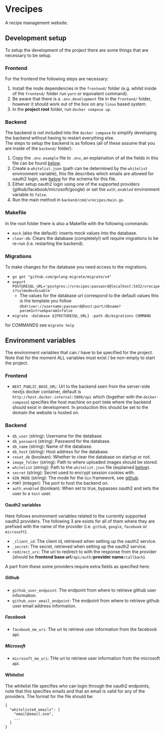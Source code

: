 # Vrecipes

A recipe management website.

## Development setup
To setup the development of the project there are some things that are necessary to be setup.

### Frontend
For the frontend the following steps are necessary:
1. Install the node dependencies in the `frontend/` folder (e.g. whilst inside of the `frontend/` folder run `yarn` or equivalent command).
1. Be aware that there is a `.env.development` file in the `frontend/` folder, however it should work out of the box on any `linux` based system. 
1. In the **project root** folder, run `docker compose up`.

### Backend
The backend is not included into the `docker compose` to simplify developing the backend without having to restart everything else.  
The steps to setup the backend is as follows (all of these assume that you are inside of the `backend/` folder):
1. Copy the `.env.example` file to `.env`, an explaination of all the fields in this file can be found [below](#environment-variables).
1. Create a `whitelist.json` (path can be determined by the `whitelist` environment variable), 
   this file describes which emails are allowed for oauth2 login, see [below](#whitelist) for the schema for this file.
1. Either setup oauth2 login using one of the supported providers (github/facebook/microsoft/google) or set the `auth_enabled` environment variable to `false`.
1. Run the main method in `backend/cmd/vrecipes/main.go`.

### Makefile
In the root folder there is also a Makefile with the following commands:
  - `mock` (also the default): inserts mock values into the database.
  - `clear-db`: Clears the database (completely!) will require migrations to be re-run (i.e. restarting the backend).

### Migrations
To make changes for the database you need access to the migrations.
 - `go get "github.com/golang-migrate/migrate/v4"`
 - `export POSTGRESQL_URL='postgres://vrecipes:password@localhost:5432/vrecipes?sslmode=disable'`
   - The values for the database url correspond to the default values this is the template you follow `dbdriver://username:password@host:port/dbname?param1=true&param2=false`
 - `migrate -database ${POSTGRESQL_URL} -path db/migrations COMMAND`

for COMMANDS see `migrate help`

## Environment variables
The environment variables that can / have to be specified for the project.
Note that for the moment ALL variables must exist / be non-empty to start the project.

### Frontend
 - `NEXT_PUBLIC_BASE_URL`: Url to the backend seen from the server-side nextjs docker container, default is `http://host.docker.internal:5000/api` which (together with the `docker-compose`) specifies the host machine on port `5000` where the backend should exist in development. In production this should be set to the domain the website is hosted on.

### Backend
 - `db_user` (string): Username for the database.
 - `db_password` (string): Password for the database.
 - `db_name` (string): Name of the database.
 - `db_host` (string): Host address for the database.
 - `reset_db` (boolean): Whether to clear the database on startup or not.
 - `image_folder` (string): Path to where uploaded images should be stored.
 - `whitelist` (string): Path to the `whitelist.json` file (explained [below](#whitelist)).
 - `secret` (string): Secret used to encrypt session cookies with.
 - `GIN_MODE` (string): The mode for the `Gin` framework, see [github](https://github.com/gin-gonic/gin).
 - `PORT` (integer): The port to host the backend on.
 - `auth_enabled` (boolean): When set to true, bypasses oauth2 and sets the user to a `test` user.

#### Oauth2 variables
Here follows environment variables related to the currently supported oauth2 providers.
The following 3 are exists for all of them where they are prefixed with the name of the provider (i.e. `github`, `google`, `facebook` or `microsoft`).
 - `_client_id`: The client id, retrieved when setting up the oauth2 service.
 - `_secret`: The secret, retrieved when setting up the oauth2 service.
 - `redirect_uri`: The uri to redirect to with the response from the provider (should be **frontend base url**`/api/auth/`**provider name**`/callback`).

A part from these some providers require extra fields as specified here:
##### Github
 - `github_user_endpoint`: The endpoint from where to retrieve github user information.
 - `github_user_email_endpoint`: The endpoint from where to retrieve github user email address information.

##### Facebook
 - `facebook_me_uri`: The uri to retrieve user information from the facebook api.

##### Microsoft
 - `microsoft_me_uri`: THe uri to retrieve user information from the microsoft api.

#### Whitelist
The whitelist file specifies who can login through the oauth2 endpoints, note that this specifies emails and that an email is valid for any of the providers.
The format for the file should be:
```json=
{
  "whitelisted_emails": [
    "email@email.ocm",
    ...
  ]
}
```
